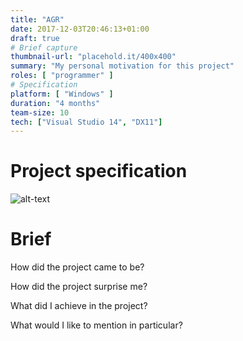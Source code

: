 ```yaml
---
title: "AGR"
date: 2017-12-03T20:46:13+01:00
draft: true
# Brief capture
thumbnail-url: "placehold.it/400x400"
summary: "My personal motivation for this project"
roles: [ "programmer" ]
# Specification
platform: [ "Windows" ]
duration: "4 months"
team-size: 10
tech: ["Visual Studio 14", "DX11"]
---
```


# Project specification
![alt-text](placehold.it/400x400)

# Brief
How did the project came to be?

How did the project surprise me?

What did I achieve in the project?

What would I like to mention in particular?
